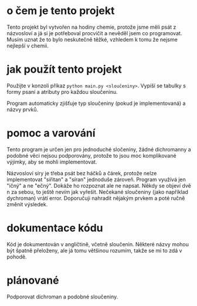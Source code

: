 # o čem je tento projekt
Tento projekt byl vytvořen na hodiny chemie, protože jsme měli psát z názvosloví a já si je potřeboval procvičit a nevěděl jsem co programovat.
Musím uznat že to bylo neskutečně těžké, vzhledem k tomu že nejsme nejlepší v chemii.

# jak použít tento projekt
Použijte v konzoli příkaz `python main.py <sloučeniny>`. Vypíší se tabulky s formy psaní a atributy pro každou sloučeninu.

Program automaticky zjišťuje typ sloučeniny (pokud je implementovaná) a názvy prvků.

# pomoc a varování
Tento program je určen jen pro jednoduché sločeniny, žádné dichromanny a podobné věci nejsou podporovány, protože to jsou moc komplikované výjimky, aby se mohli implementovat.

Názvosloví síry je třeba psát bez háčků a čárek, protože nelze implementovat "siřitan" a "síran" jednoduše zároveň.
Program využívá jen "ičný" a ne "ečný". Dokáže ho rozpoznat ale ne napsat.
Někdy se objeví dvě n za sebou, to ještě nevím jak vyřešit.
Nečekané sloučeniny (jako například dychroman) vrátí error. Doporučuji nahradit nějakým prvkem a poté ručně změnit výsledek.

# dokumentace kódu
Kód je dokumentován v angličtině, včetně sloučenin. Některé názvy mohou být špatně přeloženy, ale já tomu většinou rozumím, takže se mi to zdá v pohodě.

# plánované
Podporovat dichroman a podobné sloučeniny.
